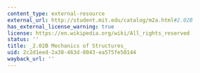 ```yaml
---
content_type: external-resource
external_url: http://student.mit.edu/catalog/m2a.html#2.02B
has_external_license_warning: true
license: https://en.wikipedia.org/wiki/All_rights_reserved
status: ''
title: _2.02B Mechanics of Structures_
uid: 2c2d1eed-2a38-463d-8043-ea575fe50144
wayback_url: ''
---
```

